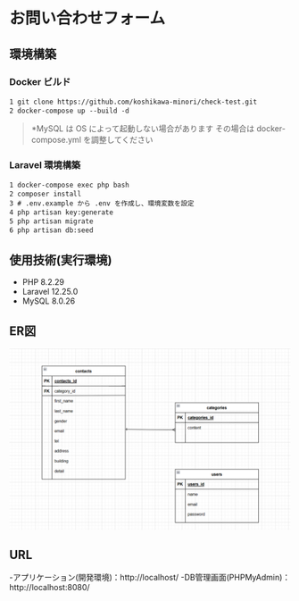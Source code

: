 # お問い合わせフォーム

## 環境構築

### Docker ビルド
```
1 git clone https://github.com/koshikawa-minori/check-test.git
2 docker-compose up --build -d
```
>*MySQL は OS によって起動しない場合があります
>その場合は docker-compose.yml を調整してください

### Laravel 環境構築
```
1 docker-compose exec php bash
2 composer install
3 # .env.example から .env を作成し、環境変数を設定
4 php artisan key:generate
5 php artisan migrate
6 php artisan db:seed
```

## 使用技術(実行環境)
- PHP 8.2.29
- Laravel 12.25.0
- MySQL 8.0.26

## ER図
![お問い合わせフォームER図](./contact_form_er.png)

## URL
-アプリケーション(開発環境)：http://localhost/
-DB管理画面(PHPMyAdmin)：http://localhost:8080/